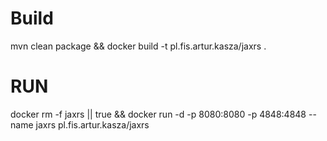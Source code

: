 # Build
mvn clean package && docker build -t pl.fis.artur.kasza/jaxrs .

# RUN

docker rm -f jaxrs || true && docker run -d -p 8080:8080 -p 4848:4848 --name jaxrs pl.fis.artur.kasza/jaxrs 